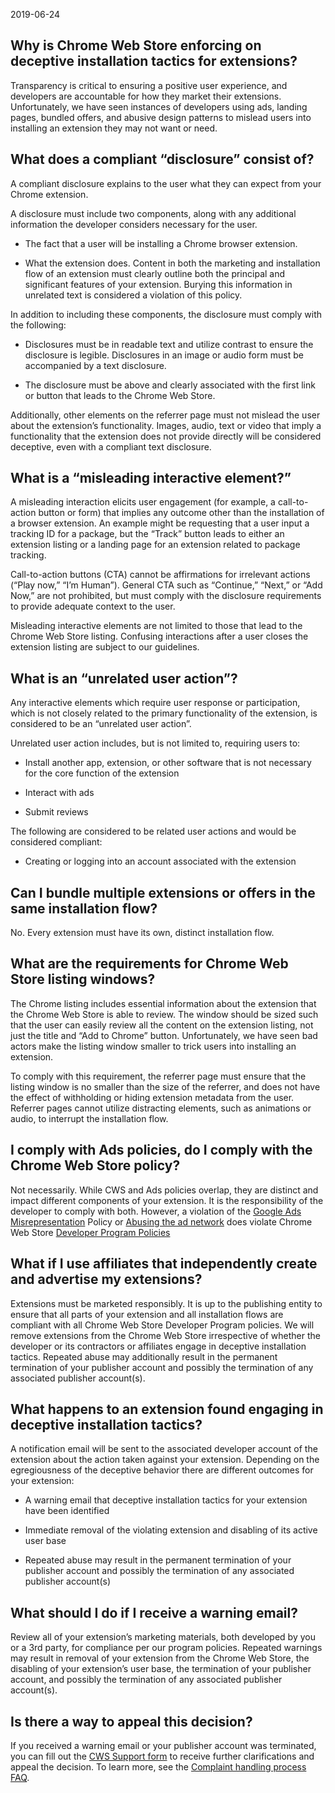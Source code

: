 2019-06-24

Why is Chrome Web Store enforcing on deceptive installation tactics for extensions?
-----------------------------------------------------------------------------------

Transparency is critical to ensuring a positive user experience, and developers are accountable for how they market their extensions. Unfortunately, we have seen instances of developers using ads, landing pages, bundled offers, and abusive design patterns to mislead users into installing an extension they may not want or need.

What does a compliant “disclosure” consist of?
----------------------------------------------

A compliant disclosure explains to the user what they can expect from your Chrome extension.

A disclosure must include two components, along with any additional information the developer considers necessary for the user.

-   The fact that a user will be installing a Chrome browser extension.

-   What the extension does. Content in both the marketing and installation flow of an extension must clearly outline both the principal and significant features of your extension. Burying this information in unrelated text is considered a violation of this policy.

In addition to including these components, the disclosure must comply with the following:

-   Disclosures must be in readable text and utilize contrast to ensure the disclosure is legible. Disclosures in an image or audio form must be accompanied by a text disclosure.

-   The disclosure must be above and clearly associated with the first link or button that leads to the Chrome Web Store.

Additionally, other elements on the referrer page must not mislead the user about the extension’s functionality. Images, audio, text or video that imply a functionality that the extension does not provide directly will be considered deceptive, even with a compliant text disclosure.

What is a “misleading interactive element?”
-------------------------------------------

A misleading interaction elicits user engagement (for example, a call-to-action button or form) that implies any outcome other than the installation of a browser extension. An example might be requesting that a user input a tracking ID for a package, but the “Track” button leads to either an extension listing or a landing page for an extension related to package tracking.

Call-to-action buttons (CTA) cannot be affirmations for irrelevant actions (“Play now,” “I’m Human”). General CTA such as “Continue,” “Next,” or “Add Now,” are not prohibited, but must comply with the disclosure requirements to provide adequate context to the user.

Misleading interactive elements are not limited to those that lead to the Chrome Web Store listing. Confusing interactions after a user closes the extension listing are subject to our guidelines.

What is an “unrelated user action”?
-----------------------------------

Any interactive elements which require user response or participation, which is not closely related to the primary functionality of the extension, is considered to be an “unrelated user action”.

Unrelated user action includes, but is not limited to, requiring users to:

-   Install another app, extension, or other software that is not necessary for the core function of the extension

-   Interact with ads

-   Submit reviews

The following are considered to be related user actions and would be considered compliant:

-   Creating or logging into an account associated with the extension

Can I bundle multiple extensions or offers in the same installation flow?
-------------------------------------------------------------------------

No. Every extension must have its own, distinct installation flow.

What are the requirements for Chrome Web Store listing windows?
---------------------------------------------------------------

The Chrome listing includes essential information about the extension that the Chrome Web Store is able to review. The window should be sized such that the user can easily review all the content on the extension listing, not just the title and “Add to Chrome” button. Unfortunately, we have seen bad actors make the listing window smaller to trick users into installing an extension.

To comply with this requirement, the referrer page must ensure that the listing window is no smaller than the size of the referrer, and does not have the effect of withholding or hiding extension metadata from the user. Referrer pages cannot utilize distracting elements, such as animations or audio, to interrupt the installation flow.

I comply with Ads policies, do I comply with the Chrome Web Store policy?
-------------------------------------------------------------------------

Not necessarily. While CWS and Ads policies overlap, they are distinct and impact different components of your extension. It is the responsibility of the developer to comply with both. However, a violation of the [Google Ads Misrepresentation](https://support.google.com/adspolicy/answer/6020955) Policy or [Abusing the ad network](https://support.google.com/adspolicy/answer/6020954) does violate Chrome Web Store [Developer Program Policies](/docs/webstore/program_policies)

What if I use affiliates that independently create and advertise my extensions?
-------------------------------------------------------------------------------

Extensions must be marketed responsibly. It is up to the publishing entity to ensure that all parts of your extension and all installation flows are compliant with all Chrome Web Store Developer Program policies. We will remove extensions from the Chrome Web Store irrespective of whether the developer or its contractors or affiliates engage in deceptive installation tactics. Repeated abuse may additionally result in the permanent termination of your publisher account and possibly the termination of any associated publisher account(s).

What happens to an extension found engaging in deceptive installation tactics?
------------------------------------------------------------------------------

A notification email will be sent to the associated developer account of the extension about the action taken against your extension. Depending on the egregiousness of the deceptive behavior there are different outcomes for your extension:

-   A warning email that deceptive installation tactics for your extension have been identified

-   Immediate removal of the violating extension and disabling of its active user base

-   Repeated abuse may result in the permanent termination of your publisher account and possibly the termination of any associated publisher account(s)

What should I do if I receive a warning email?
----------------------------------------------

Review all of your extension’s marketing materials, both developed by you or a 3rd party, for compliance per our program policies. Repeated warnings may result in removal of your extension from the Chrome Web Store, the disabling of your extension’s user base, the termination of your publisher account, and possibly the termination of any associated publisher account(s).

Is there a way to appeal this decision?
---------------------------------------

If you received a warning email or your publisher account was terminated, you can fill out the [CWS Support form](https://support.google.com/chrome_webstore/contact/one_stop_support) to receive further clarifications and appeal the decision. To learn more, see the [Complaint handling process FAQ](/docs/webstore/complaint-faq).
